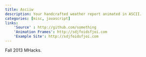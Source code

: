 ```yaml
---
title: Asciiw
description: Your handcrafted weather report animated in ASCII.
categories: [misc, javascript]
links:
    'Source' : http://github.com/something
    'Animation Frames': http://sdjfoidsfjoi.com
    'Example Site': http://sdjfoidsfjoi.com
---
```

Fall 2013 MHacks.
